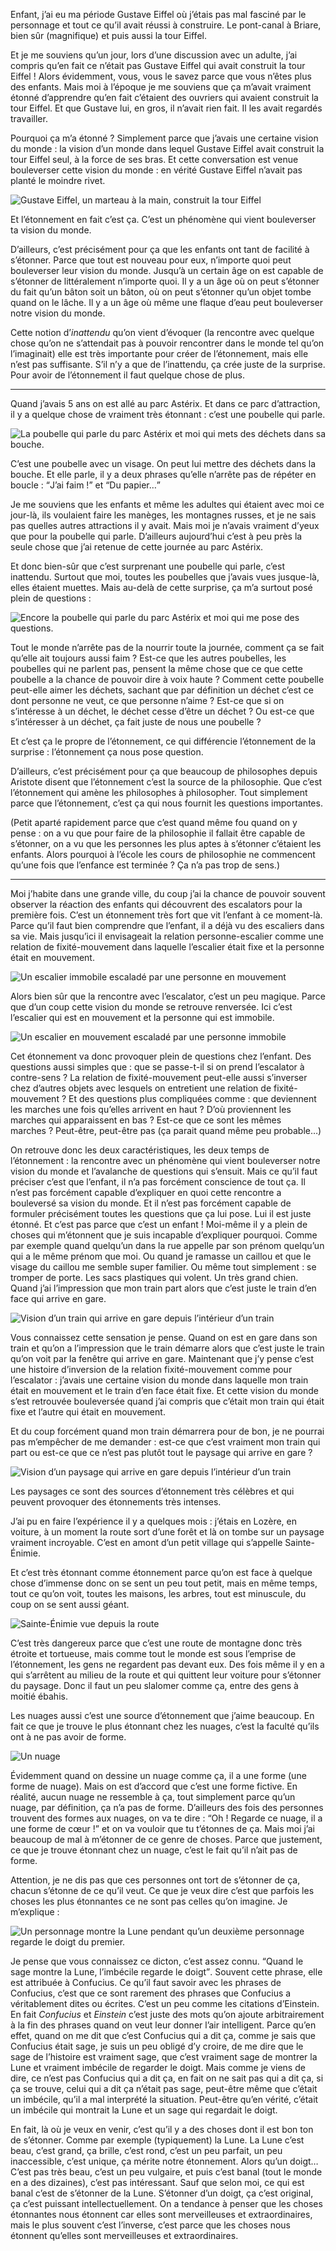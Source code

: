 Enfant, j’ai eu ma période Gustave Eiffel où j’étais pas mal fasciné par le personnage et tout ce qu’il avait réussi à construire. Le pont-canal à Briare, bien sûr (magnifique) et puis aussi la tour Eiffel.

Et je me souviens qu’un jour, lors d’une discussion avec un adulte, j’ai compris qu’en fait ce n’était pas Gustave Eiffel qui avait construit la tour Eiffel ! Alors évidemment, vous, vous le savez parce que vous n’êtes plus des enfants. Mais moi à l’époque je me souviens que ça m’avait vraiment étonné d’apprendre qu’en fait c’étaient des ouvriers qui avaient construit la tour Eiffel. Et que Gustave lui, en gros, il n’avait rien fait. Il les avait regardés travailler.

Pourquoi ça m’a étonné ? Simplement parce que j’avais une certaine vision du monde : la vision d’un monde dans lequel Gustave Eiffel avait construit la tour Eiffel seul, à la force de ses bras. Et cette conversation est venue bouleverser cette vision du monde : en vérité Gustave Eiffel n’avait pas planté le moindre rivet.

![Gustave Eiffel, un marteau à la main, construit la tour Eiffel](img/illu-livre/etonnement/01.png)

Et l’étonnement en fait c’est ça. C’est un phénomène qui vient bouleverser ta vision du monde.

D’ailleurs, c’est précisément pour ça que les enfants ont tant de facilité à s’étonner. Parce que tout est nouveau pour eux, n’importe quoi peut bouleverser leur vision du monde. Jusqu’à un certain âge on est capable de s’étonner de littéralement n’importe quoi. Il y a un âge où on peut s’étonner du fait qu’un bâton soit un bâton, où on peut s’étonner qu’un objet tombe quand on le lâche. Il y a un âge où même une flaque d’eau peut bouleverser notre vision du monde.

Cette notion d’*inattendu* qu’on vient d’évoquer (la rencontre avec quelque chose qu’on ne s’attendait pas à pouvoir rencontrer dans le monde tel qu’on l’imaginait) elle est très importante pour créer de l’étonnement, mais elle n’est pas suffisante. S’il n’y a que de l’inattendu, ça crée juste de la surprise. Pour avoir de l’étonnement il faut quelque chose de plus.

---

Quand j’avais 5 ans on est allé au parc Astérix. Et dans ce parc d’attraction, il y a quelque chose de vraiment très étonnant : c’est une poubelle qui parle.

![La poubelle qui parle du parc Astérix et moi qui mets des déchets dans sa bouche.](img/illu-livre/etonnement/02.png)

C’est une poubelle avec un visage. On peut lui mettre des déchets dans la bouche. Et elle parle, il y a deux phrases qu’elle n’arrête pas de répéter en boucle : <q>J’ai faim !</q> et <q>Du papier…</q>

Je me souviens que les enfants et même les adultes qui étaient avec moi ce jour-là, ils voulaient faire les manèges, les montagnes russes, et je ne sais pas quelles autres attractions il y avait. Mais moi je n’avais vraiment d’yeux que pour la poubelle qui parle. D’ailleurs aujourd’hui c’est à peu près la seule chose que j’ai retenue de cette journée au parc Astérix.

Et donc bien-sûr que c’est surprenant une poubelle qui parle, c’est inattendu. Surtout que moi, toutes les poubelles que j’avais vues jusque-là, elles étaient muettes. Mais au-delà de cette surprise, ça m’a surtout posé plein de questions :

![Encore la poubelle qui parle du parc Astérix et moi qui me pose des questions.](img/illu-livre/etonnement/03.png)

Tout le monde n’arrête pas de la nourrir toute la journée, comment ça se fait qu’elle ait toujours aussi faim ? Est-ce que les autres poubelles, les poubelles qui ne parlent pas, pensent la même chose que ce que cette poubelle a la chance de pouvoir dire à voix haute ? Comment cette poubelle peut-elle aimer les déchets, sachant que par définition un déchet c’est ce dont personne ne veut, ce que personne n’aime ? Est-ce que si on s’intéresse à un déchet, le déchet cesse d’être un déchet ? Ou est-ce que s’intéresser à un déchet, ça fait juste de nous une poubelle ?

Et c’est ça le propre de l’étonnement, ce qui différencie l’étonnement de la surprise : l’étonnement ça nous pose question.

D’ailleurs, c’est précisément pour ça que beaucoup de philosophes depuis Aristote disent que l’étonnement c’est la source de la philosophie. Que c’est l’étonnement qui amène les philosophes à philosopher. Tout simplement parce que l’étonnement, c’est ça qui nous fournit les questions importantes.

(Petit aparté rapidement parce que c’est quand même fou quand on y pense : on a vu que pour faire de la philosophie il fallait être capable de s’étonner, on a vu que les personnes les plus aptes à s’étonner c’étaient les enfants. Alors pourquoi à l’école les cours de philosophie ne commencent qu’une fois que l’enfance est terminée ? Ça n’a pas trop de sens.)

---

Moi j’habite dans une grande ville, du coup j’ai la chance de pouvoir souvent observer la réaction des enfants qui découvrent des escalators pour la première fois. C’est un étonnement très fort que vit l’enfant à ce moment-là. Parce qu’il faut bien comprendre que l’enfant, il a déjà vu des escaliers dans sa vie. Mais jusqu’ici il envisageait la relation personne-escalier comme une relation de fixité-mouvement dans laquelle l’escalier était fixe et la personne était en mouvement.

![Un escalier immobile escaladé par une personne en mouvement](img/illu-livre/etonnement/04.png)

Alors bien sûr que la rencontre avec l’escalator, c’est un peu magique. Parce que d’un coup cette vision du monde se retrouve renversée. Ici c’est l’escalier qui est en mouvement et la personne qui est immobile.

![Un escalier en mouvement escaladé par une personne immobile](img/illu-livre/etonnement/05.png)

Cet étonnement va donc provoquer plein de questions chez l’enfant. Des questions aussi simples que : que se passe-t-il si on prend l’escalator à contre-sens ? La relation de fixité-mouvement peut-elle aussi s’inverser chez d’autres objets avec lesquels on entretient une relation de fixité-mouvement ? Et des questions plus compliquées comme : que deviennent les marches une fois qu’elles arrivent en haut ? D’où proviennent les marches qui apparaissent en bas ? Est-ce que ce sont les mêmes marches ? Peut-être, peut-être pas (ça parait quand même peu probable…)

On retrouve donc les deux caractéristiques, les deux temps de l’étonnement : la rencontre avec un phénomène qui vient bouleverser notre vision du monde et l’avalanche de questions qui s’ensuit. Mais ce qu’il faut préciser c’est que l’enfant, il n’a pas forcément conscience de tout ça. Il n’est pas forcément capable d’expliquer en quoi cette rencontre a bouleversé sa vision du monde. Et il n’est pas forcément capable de formuler précisément toutes les questions que ça lui pose. Lui il est juste étonné. Et c’est pas parce que c’est un enfant ! Moi-même il y a plein de choses qui m’étonnent que je suis incapable d’expliquer pourquoi. Comme par exemple quand quelqu’un dans la rue appelle par son prénom quelqu’un qui a le même prénom que moi. Ou quand je ramasse un caillou et que le visage du caillou me semble super familier. Ou même tout simplement : se tromper de porte. Les sacs plastiques qui volent. Un très grand chien. Quand j’ai l’impression que mon train part alors que c’est juste le train d’en face qui arrive en gare.

![Vision d’un train qui arrive en gare depuis l’intérieur d’un train](img/illu-livre/etonnement/06.png)

Vous connaissez cette sensation je pense. Quand on est en gare dans son train et qu’on a l’impression que le train démarre alors que c’est juste le train qu’on voit par la fenêtre qui arrive en gare. Maintenant que j’y pense c’est une histoire d’inversion de la relation fixité-mouvement comme pour l’escalator : j’avais une certaine vision du monde dans laquelle mon train était en mouvement et le train d’en face était fixe. Et cette vision du monde s’est retrouvée bouleversée quand j’ai compris que c’était mon train qui était fixe et l’autre qui était en mouvement.

Et du coup forcément quand mon train démarrera pour de bon, je ne pourrai pas m’empêcher de me demander : est-ce que c’est vraiment mon train qui part ou est-ce que ce n’est pas plutôt tout le paysage qui arrive en gare ?

![Vision d’un paysage qui arrive en gare depuis l’intérieur d’un train](img/illu-livre/etonnement/07.png)

Les paysages ce sont des sources d’étonnement très célèbres et qui peuvent provoquer des étonnements très intenses.

J’ai pu en faire l’expérience il y a quelques mois : j’étais en Lozère, en voiture, à un moment la route sort d’une forêt et là on tombe sur un paysage vraiment incroyable. C’est en amont d’un petit village qui s’appelle Sainte-Énimie.

Et c’est très étonnant comme étonnement parce qu’on est face à quelque chose d’immense donc on se sent un peu tout petit, mais en même temps, tout ce qu’on voit, toutes les maisons, les arbres, tout est minuscule, du coup on se sent aussi géant.

![Sainte-Énimie vue depuis la route](img/illu-livre/etonnement/08.png)

C’est très dangereux parce que c’est une route de montagne donc très étroite et tortueuse, mais comme tout le monde est sous l’emprise de l’étonnement, les gens ne regardent pas devant eux. Des fois même il y en a qui s’arrêtent au milieu de la route et qui quittent leur voiture pour s’étonner du paysage. Donc il faut un peu slalomer comme ça, entre des gens à moitié ébahis.

Les nuages aussi c’est une source d’étonnement que j’aime beaucoup. En fait ce que je trouve le plus étonnant chez les nuages, c’est la faculté qu’ils ont à ne pas avoir de forme.

![Un nuage](img/illu-livre/etonnement/09.png)

Évidemment quand on dessine un nuage comme ça, il a une forme (une forme de nuage). Mais on est d’accord que c’est une forme fictive. En réalité, aucun nuage ne ressemble à ça, tout simplement parce qu’un nuage, par définition, ça n’a pas de forme. D’ailleurs des fois des personnes trouvent des formes aux nuages, on va te dire : <q>Oh ! Regarde ce nuage, il a une forme de cœur !</q> et on va vouloir que tu t’étonnes de ça. Mais moi j’ai beaucoup de mal à m’étonner de ce genre de choses. Parce que justement, ce que je trouve étonnant chez un nuage, c’est le fait qu’il n’ait pas de forme.

Attention, je ne dis pas que ces personnes ont tort de s’étonner de ça, chacun s’étonne de ce qu’il veut. Ce que je veux dire c’est que parfois les choses les plus étonnantes ce ne sont pas celles qu’on imagine. Je m’explique :

![Un personnage montre la Lune pendant qu’un deuxième personnage regarde le doigt du premier.](img/illu-livre/etonnement/10.png)

Je pense que vous connaissez ce dicton, c’est assez connu. <q>Quand le sage montre la Lune, l’imbécile regarde le doigt</q>. Souvent cette phrase, elle est attribuée à Confucius. Ce qu’il faut savoir avec les phrases de Confucius, c’est que ce sont rarement des phrases que Confucius a véritablement dites ou écrites. C’est un peu comme les citations d’Einstein. En fait *Confucius* et *Einstein* c’est juste des mots qu’on ajoute arbitrairement à la fin des phrases quand on veut leur donner l’air intelligent. Parce qu’en effet, quand on me dit que c’est Confucius qui a dit ça, comme je sais que Confucius était sage, je suis un peu obligé d’y croire, de me dire que le sage de l’histoire est vraiment sage, que c’est vraiment sage de montrer la Lune et vraiment imbécile de regarder le doigt. Mais comme je viens de dire, ce n’est pas Confucius qui a dit ça, en fait on ne sait pas qui a dit ça, si ça se trouve, celui qui a dit ça n’était pas sage, peut-être même que c’était un imbécile, qu’il a mal interprété la situation. Peut-être qu’en vérité, c’était un imbécile qui montrait la Lune et un sage qui regardait le doigt.

En fait, là où je veux en venir, c’est qu’il y a des choses dont il est bon ton de s’étonner. Comme par exemple (typiquement) la Lune. La Lune c’est beau, c’est grand, ça brille, c’est rond, c’est un peu parfait, un peu inaccessible, c’est unique, ça mérite notre étonnement. Alors qu’un doigt… C’est pas très beau, c’est un peu vulgaire, et puis c’est banal (tout le monde en a des dizaines), c’est pas intéressant. Sauf que selon moi, ce qui est banal c’est de s’étonner de la Lune. S’étonner d’un doigt, ça c’est original, ça c’est puissant intellectuellement. On a tendance à penser que les choses étonnantes nous étonnent car elles sont merveilleuses et extraordinaires, mais le plus souvent c’est l’inverse, c’est parce que les choses nous étonnent qu’elles sont merveilleuses et extraordinaires.


